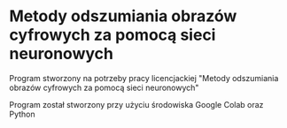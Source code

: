 # Metody odszumiania obrazów cyfrowych za pomocą sieci neuronowych
Program stworzony na potrzeby pracy licencjackiej "Metody odszumiania obrazów cyfrowych za pomocą sieci neuronowych"

Program został stworzony przy użyciu środowiska Google Colab oraz Python
